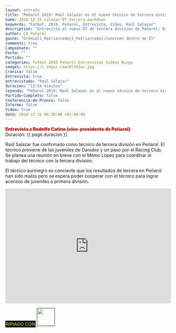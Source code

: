 ```yaml
---
layout: entrada
title: "Peñarol 2019: Raúl Salazar es el nuevo técnico de tercera división"
name: 2018-12-31-salazar-DT-tercera.markdown
keywords: "Fútbol, 2019, Peñarol, Entrevista, Video, Raúl Salazar"
description: "Entrevista al nuevo DT de tercera división de Peñarol: Raúl Salazar"
author: CA Peñarol
gosne: "Grêmio[1_Matriarcado|1_Patriarcado]:Conviven dentro de Êl"
comments: true
Campeonato: ""
Fecha: ""
Partido: ""
categories: Futbol 2018 Peñarol Entrevistas Videos Bingo
image1: https://i.imgur.com/KltK3oc.jpg
Crónica: false
Entrevista: true
entrevistado: "Raúl Salazar"
duracion: "12:54 minutos"
leyenda: "Peñarol 2019: Raúl Salazar es el nuevo técnico de tercera división"
Partido-Completo: false
Conferencia-de-Prensa: false
Informe: false
Video: true
date: 2018-12-31 00:30:00 +01:00:00
---
```


<span style="color:red;font-weight:900">Entrevista a Rodolfo Catino (vice-presidente de Peñarol)</span><br>
<span>Duración: {{ page.duracion }}</span><br>

Raúl Salazar fue confirmado como técnico de tercera división en Peñarol. El técnico proviene de las juveniles de Danubio y un paso por el Racing Club. Se planea una reunión en breve con el Memo López para coordinar el trabajo del técnico con la tercera división.

El técnico aurinegro es conciente que los resultados de tercera en Peñarol han sido malos pero se espera poder cooperar con el técnico para lograr acensos de juveniles a primera división.

<iframe width="521" height="360" src="https://www.youtube.com/embed/n8B98Eqqg-M" frameborder="0" allow="accelerometer; autoplay; encrypted-media; gyroscope; picture-in-picture" allowfullscreen></iframe>

<br>

<span style="color:yellow;background:black;padding:2px;">RIPIADO CON</span> <a href="http://ffmpeg.org"><img src="{{ site.url }}/images/ffmpeg.png" width="55px" style="border:1px solid green;"></a>
